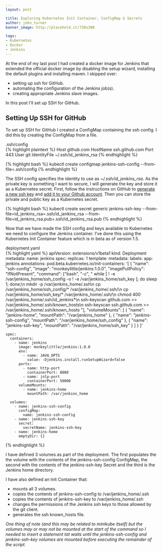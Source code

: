 ```yaml
---
layout: post

title: Exploring Kubernetes Init Container, ConfigMap & Secrets
author: john_turner
banner_image: http://placehold.it/730x300

tags:
- Kubernetes
- Docker
- Jenkins
---
```


At the end of my last post I had created a docker image for Jenkins that extended the official docker image by disabling the setup wizard, installing the default plugins and installing maven.  I skipped over:

- setting up ssh for GitHub.
- automating the configuration of the Jenkins job(s).
- creating appropriate Jenkins slave images.

In this post I'll set up SSH for GitHub.

## Setting Up SSH for GitHub

To set up SSH for GitHub I created a ConfigMap containing the ssh config.  I did this by creating the ConfigMap from a file.

<div class="card mb-3">
  <div class="card-header">
    .ssh/config
  </div>
  <div class="card-block">
{% highlight plaintext %}
Host github.com
    HostName ssh.github.com
    Port 443
    User git
    IdentityFile ~/.ssh/id_jenkins_rsa
{% endhighlight %}
  </div>
</div>

{% highlight bash %}
kubectl create configmap jenkins-ssh-config --from-file=.ssh/config
{% endhighlight %}

The SSH config specifies the identity to use as *~/.ssh/id_jenkins_rsa*.  As the private key is something I want to secure, I will generate the key and store it as a Kubernetes secret.  First, follow the instructions on GitHub to [generate a new ssh key](https://help.github.com/articles/generating-a-new-ssh-key-and-adding-it-to-the-ssh-agent) and [add it to your Github account](https://help.github.com/articles/adding-a-new-ssh-key-to-your-github-account).  Then you can store the private and public key as a Kubernetes secret.

{% highlight bash %}
kubectl create secret generic jenkins-ssh-key --from-file=id_jenkins_rsa=.ssh/id_jenkins_rsa --from-file=id_jenkins_rsa.pub=.ssh/id_jenkins_rsa.pub
{% endhighlight %}

Now that we have made the SSH config and keys available to Kubernetes we need to configure the Jenkins container.  I've done this using the Kubernetes Init Container feature which is in beta as of version 1.5.

<!-- more -->

<div class="card mb-3">
  <div class="card-header">
    deployment.yaml
  </div>
  <div class="card-block">
{% highlight yaml %}
apiVersion: extensions/v1beta1
kind: Deployment
metadata:
  name: jenkins
spec:
  replicas: 1
  template:
    metadata:
      labels:
        app: jenkins
      annotations:
        pod.beta.kubernetes.io/init-containers: '[
          {
            "name": "ssh-config",
            "image": "monkeylittle/jenkins:1.0.0",
            "imagePullPolicy": "IfNotPresent",
            "command": ["bash", "-c", "
              while [ ! -e /var/jenkins_home/ssh_config -o ! -e /var/jenkins_home/ssh_key ]; do sleep 1; done;\n
              mkdir -p /var/jenkins_home/.ssh\n
              cp /var/jenkins_home/ssh_config/* /var/jenkins_home/.ssh/\n
              cp /var/jenkins_home/ssh_key/* /var/jenkins_home/.ssh/\n
              chmod 400 /var/jenkins_home/.ssh/id_jenkins*\n
              ssh-keyscan github.com >> /var/jenkins_home/.ssh/known_hosts\n
              ssh-keyscan ssh.github.com >> /var/jenkins_home/.ssh/known_hosts
            "],
            "volumeMounts": [
              {
                "name": "jenkins-home",
                "mountPath": "/var/jenkins_home"
              },
              {
                "name": "jenkins-ssh-config",
                "mountPath": "/var/jenkins_home/ssh_config"
              },
              {
                "name": "jenkins-ssh-key",
                "mountPath": "/var/jenkins_home/ssh_key"
              }
            ]
          }
        ]'

    spec:
      containers:
        - name: jenkins
          image: monkeylittle/jenkins:1.0.0
          env:
            - name: JAVA_OPTS
              value: -Djenkins.install.runSetupWizard=false
          ports:
            - name: http-port
              containerPort: 8080
            - name: jnlp-port
              containerPort: 50000
          volumeMounts:
            - name: jenkins-home
              mountPath: /var/jenkins_home

      volumes:
        - name: jenkins-ssh-config
          configMap:
            name: jenkins-ssh-config
        - name: jenkins-ssh-key
          secret:
            secretName: jenkins-ssh-key
        - name: jenkins-home
          emptyDir: {}
{% endhighlight %}
  </div>
</div>

I have defined 3 volumes as part of the deployment.  The first populates the the volume with the contents of the jenkins-ssh-config ConfigMap, the second with the contents of the jenkins-ssh-key Secret and the third is the Jenkins home directory.

I have also defined an Init Container that:

- mounts all 3 volumes.
- copies the contents of jenkins-ssh-config to /var/jenkins_home/.ssh
- copies the contents of jenkins-ssh-key to /var/jenkins_home/.ssh
- changes the permissions of the Jenkins ssh keys to those allowed by the git client.
- generates the ssh known_hosts file.

*One thing of note (and this may be related to minikube itself) but the volumes may or may not be mounted at the start of the command so I needed to insert a statement tat waits until the jenkins-ssh-config and jenkins-ssh-key volumes are mounted before executing the remainder of the script.*
